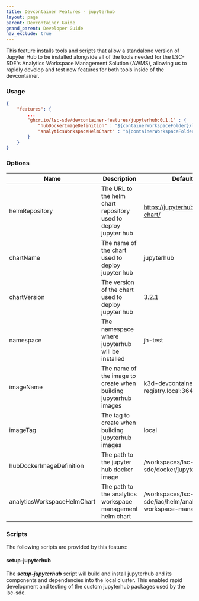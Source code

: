 ```yaml
---
title: Devcontainer Features - jupyterhub
layout: page
parent: Devcontainer Guide
grand_parent: Developer Guide
nav_exclude: true
---
```


This feature installs tools and scripts that allow a standalone version of Jupyter Hub to be installed alongside all of the tools needed for the LSC-SDE's Analytics Workspace Management Solution (AWMS), allowing us to rapidly develop and test new features for both tools inside of the devcontainer.

### Usage

```json
{
    "features": {
        ...
		"ghcr.io/lsc-sde/devcontainer-features/jupyterhub:0.1.1" : {
			"hubDockerImageDefinition" : "${containerWorkspaceFolder}/lsc-sde/docker/jupyterhub",
			"analyticsWorkspaceHelmChart" : "${containerWorkspaceFolder}/lsc-sde/iac/helm/analytics-workspace-management"
		}
    }
}
```

### Options

| Name | Description | Default Value |
| --- | --- | --- |
| helmRepository | The URL to the helm chart repository used to deploy jupyter hub | https://jupyterhub.github.io/helm-chart/ |
| chartName | The name of the chart used to deploy jupyter hub | jupyterhub |
| chartVersion | The version of the chart used to deploy jupyter hub | 3.2.1 |
| namespace | The namespace where jupyterhub will be installed | jh-test |
| imageName | The name of the image to create when building jupyterhub images | k3d-devcontainer-registry.local:36471/jupyterhub |
| imageTag | The tag to create when building jupyterhub images | local |
| hubDockerImageDefinition | The path to the jupyter hub docker image | /workspaces/lsc-sde/docker/jupyterhub |
| analyticsWorkspaceHelmChart | The path to the analytics workspace management helm chart | /workspaces/lsc-sde/iac/helm/analytics-workspace-management/ |

### Scripts
The following scripts are provided by this feature:

#### setup-jupyterhub
The ***setup-jupyterhub*** script will build and install jupyterhub and its components and dependencies into the local cluster. This enabled rapid development and testing of the custom jupyterhub packages used by the lsc-sde.
